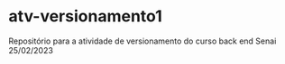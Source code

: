 # atv-versionamento1
Repositório para a atividade de versionamento do curso back end Senai 25/02/2023

